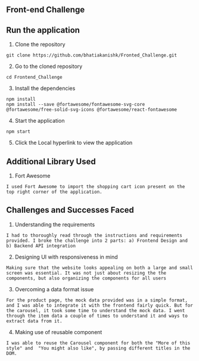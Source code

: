 ## Front-end Challenge

## Run the application

1) Clone the repository
```
git clone https://github.com/bhatiakanishk/Fronted_Challenge.git
```

2) Go to the cloned repository
```
cd Frontend_Challenge
```

3) Install the dependencies
```
npm install
npm install --save @fortawesome/fontawesome-svg-core @fortawesome/free-solid-svg-icons @fortawesome/react-fontawesome 
```

4) Start the application
```
npm start
```

5) Click the Local hyperlink to view the application

## Additional Library Used

1) Fort Awesome
```
I used Fort Awesome to import the shopping cart icon present on the top right corner of the application.
```

## Challenges and Successes Faced

1) Understanding the requirements
```
I had to thoroughly read through the instructions and requirements provided. I broke the challenge into 2 parts: a) Frontend Design and b) Backend API integration
```

2) Designing UI with responsiveness in mind
```
Making sure that the website looks appealing on both a large and small screen was essential. It was not just about resizing the the components, but also organizing the components for all users
```

3) Overcoming a data format issue
```
For the product page, the mock data provided was in a simple format, and I was able to integrate it with the frontend fairly quick. But for the carousel, it took some time to understand the mock data. I went through the item data a couple of times to understand it and ways to extract data from it.
```

4) Making use of reusable component
```
I was able to reuse the Carousel component for both the "More of this style" and  "You might also like", by passing different titles in the DOM.
```